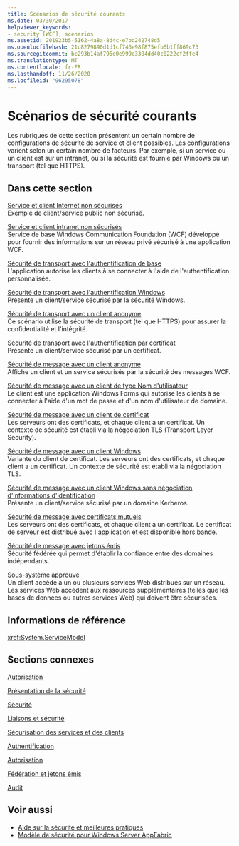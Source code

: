 ```yaml
---
title: Scénarios de sécurité courants
ms.date: 03/30/2017
helpviewer_keywords:
- security [WCF], scenarios
ms.assetid: 201923b5-5162-4a8a-8d4c-e7bd242748d5
ms.openlocfilehash: 21c8279890d1d1cf746e98f875efb6b1ff869c73
ms.sourcegitcommit: bc293b14af795e0e999e3304dd40c0222cf2ffe4
ms.translationtype: MT
ms.contentlocale: fr-FR
ms.lasthandoff: 11/26/2020
ms.locfileid: "96295078"
---
```

# <a name="common-security-scenarios"></a>Scénarios de sécurité courants

Les rubriques de cette section présentent un certain nombre de configurations de sécurité de service et client possibles. Les configurations varient selon un certain nombre de facteurs. Par exemple, si un service ou un client est sur un intranet, ou si la sécurité est fournie par Windows ou un transport (tel que HTTPS).  
  
## <a name="in-this-section"></a>Dans cette section  

 [Service et client Internet non sécurisés](internet-unsecured-client-and-service.md)  
 Exemple de client/service public non sécurisé.  
  
 [Service et client intranet non sécurisés](intranet-unsecured-client-and-service.md)  
 Service de base Windows Communication Foundation (WCF) développé pour fournir des informations sur un réseau privé sécurisé à une application WCF.  
  
 [Sécurité de transport avec l'authentification de base](transport-security-with-basic-authentication.md)  
 L'application autorise les clients à se connecter à l'aide de l'authentification personnalisée.  
  
 [Sécurité de transport avec l'authentification Windows](transport-security-with-windows-authentication.md)  
 Présente un client/service sécurisé par la sécurité Windows.  
  
 [Sécurité de transport avec un client anonyme](transport-security-with-an-anonymous-client.md)  
 Ce scénario utilise la sécurité de transport (tel que HTTPS) pour assurer la confidentialité et l'intégrité.  
  
 [Sécurité de transport avec l'authentification par certificat](transport-security-with-certificate-authentication.md)  
 Présente un client/service sécurisé par un certificat.  
  
 [Sécurité de message avec un client anonyme](message-security-with-an-anonymous-client.md)  
 Affiche un client et un service sécurisés par la sécurité des messages WCF.  
  
 [Sécurité de message avec un client de type Nom d'utilisateur](message-security-with-a-user-name-client.md)  
 Le client est une application Windows Forms qui autorise les clients à se connecter à l'aide d'un mot de passe et d'un nom d'utilisateur de domaine.  
  
 [Sécurité de message avec un client de certificat](message-security-with-a-certificate-client.md)  
 Les serveurs ont des certificats, et chaque client a un certificat. Un contexte de sécurité est établi via la négociation TLS (Transport Layer Security).  
  
 [Sécurité de message avec un client Windows](message-security-with-a-windows-client.md)  
 Variante du client de certificat. Les serveurs ont des certificats, et chaque client a un certificat. Un contexte de sécurité est établi via la négociation TLS.  
  
 [Sécurité de message avec un client Windows sans négociation d'informations d'identification](message-security-with-a-windows-client-without-credential-negotiation.md)  
 Présente un client/service sécurisé par un domaine Kerberos.  
  
 [Sécurité de message avec certificats mutuels](message-security-with-mutual-certificates.md)  
 Les serveurs ont des certificats, et chaque client a un certificat. Le certificat de serveur est distribué avec l'application et est disponible hors bande.  
  
 [Sécurité de message avec jetons émis](message-security-with-issued-tokens.md)  
 Sécurité fédérée qui permet d'établir la confiance entre des domaines indépendants.  
  
 [Sous-système approuvé](trusted-subsystem.md)  
 Un client accède à un ou plusieurs services Web distribués sur un réseau. Les services Web accèdent aux ressources supplémentaires (telles que les bases de données ou autres services Web) qui doivent être sécurisées.  
  
## <a name="reference"></a>Informations de référence  

 <xref:System.ServiceModel>  
  
## <a name="related-sections"></a>Sections connexes  

 [Autorisation](authorization-in-wcf.md)  
  
 [Présentation de la sécurité](security-overview.md)  
  
 [Sécurité](security.md)  
  
 [Liaisons et sécurité](bindings-and-security.md)  
  
 [Sécurisation des services et des clients](securing-services-and-clients.md)  
  
 [Authentification](authentication-in-wcf.md)  
  
 [Autorisation](authorization-in-wcf.md)  
  
 [Fédération et jetons émis](federation-and-issued-tokens.md)  
  
 [Audit](auditing-security-events.md)  
  
## <a name="see-also"></a>Voir aussi

- [Aide sur la sécurité et meilleures pratiques](security-guidance-and-best-practices.md)
- [Modèle de sécurité pour Windows Server AppFabric](/previous-versions/appfabric/ee677202(v=azure.10))
